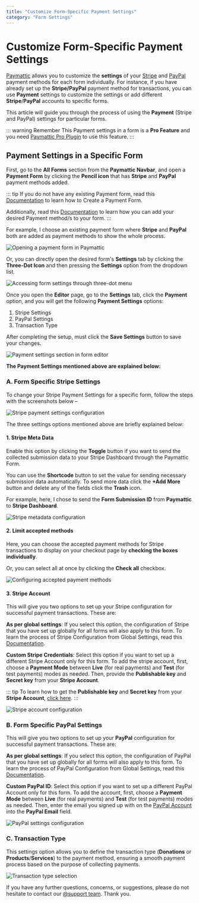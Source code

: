 ```yaml
---
title: "Customize Form-Specific Payment Settings"
category: "Form Settings"
---
```


# Customize Form-Specific Payment Settings

[Paymattic](https://paymattic.com/) allows you to customize the **settings** of your [Stripe](http://stripe.com) and [PayPal](http://paypal.com) payment methods for each form individually. For instance, if you have already set up the **Stripe/PayPal** payment method for transactions, you can use **Payment** settings to customize the settings or add different **Stripe**/**PayPal** accounts to specific forms.

This article will guide you through the process of using the **Payment** (Stripe and PayPal) settings for particular forms.

::: warning Remember
This Payment settings in a form is a **Pro Feature** and you need [Paymattic Pro Plugin](https://paymattic.com/docs/how-to-install-and-activate-paymattic-in-wordpress/#3-toc-title) to use this feature.
:::

## Payment Settings in a Specific Form

First, go to the **All Forms** section from the **Paymattic Navbar**, and open a **Payment Form** by clicking the **Pencil icon** that has **Stripe** and **PayPal** payment methods added.

::: tip
If you do not have any existing Payment form, read this [Documentation](../form-editor/how-to-create-your-first-payment-form-in-a-minute-and-accept-payments-with-paymattic) to learn how to Create a Payment Form. 

Additionally, read this [Documentation](../general-input-fields/how-to-use-the-payment-method-fields-section) to learn how you can add your desired Payment method/s to your form.
:::

For example, I choose an existing payment form where **Stripe** and **PayPal** both are added as payment methods to show the whole process.

![Opening a payment form in Paymattic](/images/form-settings/customize-form-specific-payment-settings/1.-Open-desired-form-1-scaled.webp)

Or, you can directly open the desired form's **Settings** tab by clicking the **Three-Dot Icon** and then pressing the **Settings** option from the dropdown list.

![Accessing form settings through three-dot menu](/images/form-settings/customize-form-specific-payment-settings/2.-Settings-option-under-Three-dot-icon--scaled.webp)

Once you open the **Editor** page, go to the **Settings** tab, click the **Payment** option, and you will get the following **Payment Settings** options:

1. Stripe Settings
2. PayPal Settings
3. Transaction Type

After completing the setup, must click the **Save Settings** button to save your changes.

![Payment settings section in form editor](/images/form-settings/customize-form-specific-payment-settings/3.-Payment-under-Form-Settings-scaled.webp)

**The Payment Settings mentioned above are explained below:**

### A. Form Specific Stripe Settings 

To change your Stripe Payment Settings for a specific form, follow the steps with the screenshots below –

![Stripe payment settings configuration](/images/form-settings/customize-form-specific-payment-settings/4.-Stripe-Settings.webp)

The three settings options mentioned above are briefly explained below:

#### 1. Stripe Meta Data

Enable this option by clicking the **Toggle** button if you want to send the collected submission data to your Stripe Dashboard through the Paymattic Form.

You can use the **Shortcode** button to set the value for sending necessary submission data automatically. To send more data click the **+Add More** button and delete any of the fields click the **Trash** icon.

For example, here, I chose to send the **Form Submission ID** from **Paymattic** to **Stripe Dashboard**.

![Stripe metadata configuration](/images/form-settings/customize-form-specific-payment-settings/5.-Stripe-Meta-Data.webp)

#### 2. Limit accepted methods

Here, you can choose the accepted payment methods for Stripe transactions to display on your checkout page by **checking the boxes individually**.

Or, you can select all at once by clicking the **Check all** checkbox.

![Configuring accepted payment methods](/images/form-settings/customize-form-specific-payment-settings/6.-Limit-accepted-methods.webp)

#### 3. Stripe Account

This will give you two options to set up your Stripe configuration for successful payment transactions. These are:

**As per global settings**: If you select this option, the configuration of Stripe that you have set up globally for all forms will also apply to this form. To learn the process of Stripe Configuration from Global Settings, read this [Documentation](../payment-method-fields/configure-stripe-payment-gateway-in-wordpress-through-paymattic).

**Custom Stripe Credentials**: Select this option if you want to set up a different Stripe Account only for this form. To add the stripe account, first, choose a **Payment Mode** between **Live** (for real payments) and **Test** (for test payments) modes as needed. Then, provide the **Publishable key** and **Secret key** from your **Stripe Account**.

::: tip
To learn how to get the **Publishable key** and **Secret key** from your **Stripe Account**, [click here](../payment-method-fields/configure-stripe-payment-gateway-in-wordpress-through-paymattic#getting-stripe-api-keys).
:::

![Stripe account configuration](/images/form-settings/customize-form-specific-payment-settings/7.-Stripe-Account.webp)

### B. Form Specific PayPal Settings

This will give you two options to set up your **PayPal** configuration for successful payment transactions. These are:

**As per global settings**: If you select this option, the configuration of PayPal that you have set up globally for all forms will also apply to this form. To learn the process of PayPal Configuration from Global Settings, read this [Documentation](../payment-method-fields/configure-paypal-in-wordpress-through-paymattic).

**Custom PayPal ID**: Select this option if you want to set up a different PayPal Account only for this form. To add the account, first, choose a **Payment Mode** between **Live** (for real payments) and **Test** (for test payments) modes as needed. Then, enter the email you signed up with on the [PayPal Account](https://www.paypal.com/signin) into the **PayPal Email** field.

![PayPal settings configuration](/images/form-settings/customize-form-specific-payment-settings/8.-PayPal-Settings.webp)

### C. Transaction Type

This settings option allows you to define the transaction type (**Donations** or **Products**/**Services**) to the payment method, ensuring a smooth payment process based on the purpose of collecting payments.

![Transaction type selection](/images/form-settings/customize-form-specific-payment-settings/9.-Transaction-Type.webp)

If you have any further questions, concerns, or suggestions, please do not hesitate to contact our [@support team](https://wpmanageninja.com/support-tickets/). Thank you.